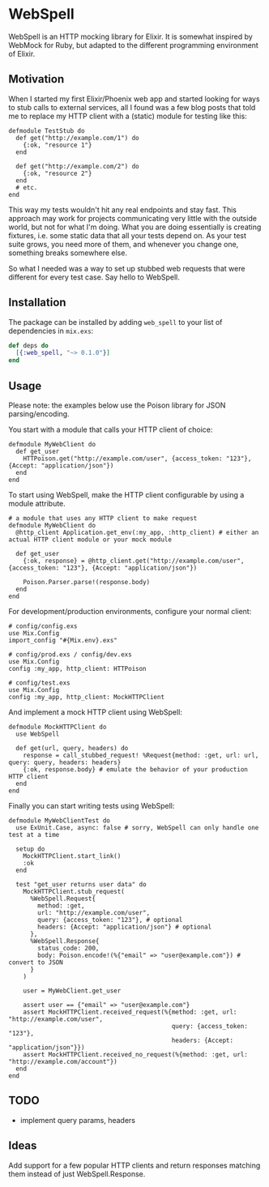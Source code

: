 # WebSpell

WebSpell is an HTTP mocking library for Elixir. It is somewhat inspired by WebMock for Ruby, but adapted to the different programming environment of Elixir.

## Motivation

When I started my first Elixir/Phoenix web app and started looking for ways to stub calls to external services, all I found was a few blog posts that told me to replace my HTTP client with a (static) module for testing like this:

    defmodule TestStub do
      def get("http://example.com/1") do
        {:ok, "resource 1"}
      end

      def get("http://example.com/2") do
        {:ok, "resource 2"}
      end
      # etc.
    end

This way my tests wouldn't hit any real endpoints and stay fast. This approach may work for projects communicating very little with the outside world, but not for what I'm doing. What you are doing essentially is creating fixtures, i.e. some static data that all your tests depend on. As your test suite grows, you need more of them, and whenever you change one, something breaks somewhere else.

So what I needed was a way to set up stubbed web requests that were different for every test case. Say hello to WebSpell.

## Installation

The package can be installed by adding `web_spell` to your list of dependencies in `mix.exs`:

```elixir
def deps do
  [{:web_spell, "~> 0.1.0"}]
end
```

## Usage

Please note: the examples below use the Poison library for JSON parsing/encoding.

You start with a module that calls your HTTP client of choice:

    defmodule MyWebClient do
      def get_user
        HTTPoison.get("http://example.com/user", {access_token: "123"}, {Accept: "application/json"})
      end
    end

To start using WebSpell, make the HTTP client configurable by using a module attribute. 

    # a module that uses any HTTP client to make request
    defmodule MyWebClient do
      @http_client Application.get_env(:my_app, :http_client) # either an actual HTTP client module or your mock module

      def get_user
        {:ok, response} = @http_client.get("http://example.com/user", {access_token: "123"}, {Accept: "application/json"})

        Poison.Parser.parse!(response.body)
      end
    end

For development/production environments, configure your normal client:

    # config/config.exs
    use Mix.Config
    import_config "#{Mix.env}.exs"

    # config/prod.exs / config/dev.exs
    use Mix.Config
    config :my_app, http_client: HTTPoison

    # config/test.exs
    use Mix.Config
    config :my_app, http_client: MockHTTPClient

And implement a mock HTTP client using WebSpell:

    defmodule MockHTTPClient do
      use WebSpell

      def get(url, query, headers) do
        response = call_stubbed_request! %Request{method: :get, url: url, query: query, headers: headers}
        {:ok, response.body} # emulate the behavior of your production HTTP client
      end
    end

Finally you can start writing tests using WebSpell:

    defmodule MyWebClientTest do
      use ExUnit.Case, async: false # sorry, WebSpell can only handle one test at a time

      setup do
        MockHTTPClient.start_link()
        :ok
      end

      test "get_user returns user data" do
        MockHTTPClient.stub_request(
          %WebSpell.Request{
            method: :get,
            url: "http://example.com/user",
            query: {access_token: "123"}, # optional
            headers: {Accept: "application/json"} # optional
          },
          %WebSpell.Response{
            status_code: 200,
            body: Poison.encode!(%{"email" => "user@example.com"}) # convert to JSON
          }
        )

        user = MyWebClient.get_user

        assert user == {"email" => "user@example.com"}
        assert MockHTTPClient.received_request(%{method: :get, url: "http://example.com/user",
                                                 query: {access_token: "123"}, 
                                                 headers: {Accept: "application/json"}})
        assert MockHTTPClient.received_no_request(%{method: :get, url: "http://example.com/account"})
      end
    end

## TODO

* implement query params, headers

## Ideas

Add support for a few popular HTTP clients and return responses matching them instead of just WebSpell.Response.